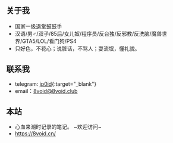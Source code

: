 ## 关于我

- 国家一级退堂鼓鼓手
- 汉语/男♂/双子/85后/女儿奴/程序员/反台独/反邪教/反洗脑/魔兽世界/GTA5/LOL/看门狗/PS4
- 只好色，不花心；说脏话，不骂人；耍流氓，懂礼貌。 

## 联系我

* telegram: [jp0id](https://t.me/jp0id){:target="_blank"}
* email：<8void@8void.club>

## 本站

* 心血来潮时记录的笔记。 ~欢迎访问~
* <https://8void.cn/>
